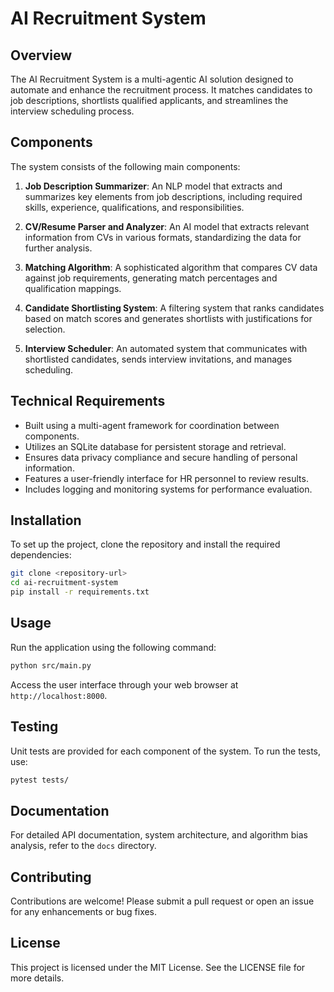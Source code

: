 # AI Recruitment System

## Overview
The AI Recruitment System is a multi-agentic AI solution designed to automate and enhance the recruitment process. It matches candidates to job descriptions, shortlists qualified applicants, and streamlines the interview scheduling process.

## Components
The system consists of the following main components:

1. **Job Description Summarizer**: An NLP model that extracts and summarizes key elements from job descriptions, including required skills, experience, qualifications, and responsibilities.

2. **CV/Resume Parser and Analyzer**: An AI model that extracts relevant information from CVs in various formats, standardizing the data for further analysis.

3. **Matching Algorithm**: A sophisticated algorithm that compares CV data against job requirements, generating match percentages and qualification mappings.

4. **Candidate Shortlisting System**: A filtering system that ranks candidates based on match scores and generates shortlists with justifications for selection.

5. **Interview Scheduler**: An automated system that communicates with shortlisted candidates, sends interview invitations, and manages scheduling.

## Technical Requirements
- Built using a multi-agent framework for coordination between components.
- Utilizes an SQLite database for persistent storage and retrieval.
- Ensures data privacy compliance and secure handling of personal information.
- Features a user-friendly interface for HR personnel to review results.
- Includes logging and monitoring systems for performance evaluation.

## Installation
To set up the project, clone the repository and install the required dependencies:

```bash
git clone <repository-url>
cd ai-recruitment-system
pip install -r requirements.txt
```

## Usage
Run the application using the following command:

```bash
python src/main.py
```

Access the user interface through your web browser at `http://localhost:8000`.

## Testing
Unit tests are provided for each component of the system. To run the tests, use:

```bash
pytest tests/
```

## Documentation
For detailed API documentation, system architecture, and algorithm bias analysis, refer to the `docs` directory.

## Contributing
Contributions are welcome! Please submit a pull request or open an issue for any enhancements or bug fixes.

## License
This project is licensed under the MIT License. See the LICENSE file for more details.